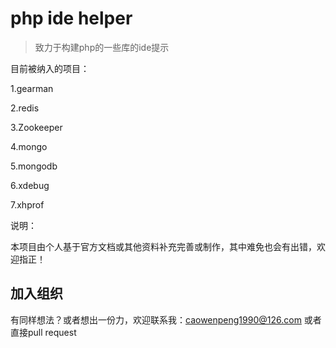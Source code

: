 # php ide helper

>致力于构建php的一些库的ide提示

目前被纳入的项目：

1.gearman

2.redis

3.Zookeeper

4.mongo

5.mongodb

6.xdebug

7.xhprof

说明：

本项目由个人基于官方文档或其他资料补充完善或制作，其中难免也会有出错，欢迎指正！


## 加入组织

有同样想法？或者想出一份力，欢迎联系我：caowenpeng1990@126.com  或者直接pull request

